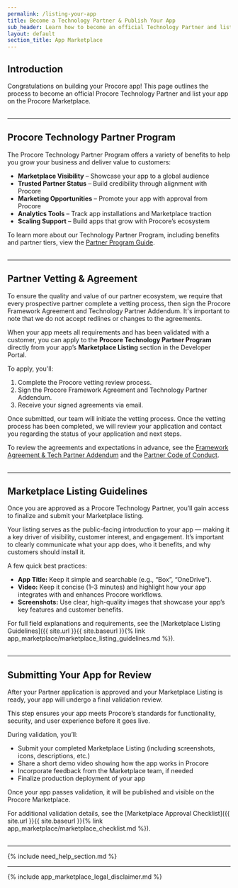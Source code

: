 ```yaml
---
permalink: /listing-your-app
title: Become a Technology Partner & Publish Your App
sub_header: Learn how to become an official Technology Partner and list your app for customers to discover.
layout: default
section_title: App Marketplace
---
```


## Introduction
Congratulations on building your Procore app! This page outlines the process to become an official Procore Technology Partner and list your app on the Procore Marketplace.
<br><br>

***
## Procore Technology Partner Program
The Procore Technology Partner Program offers a variety of benefits to help you grow your business and deliver value to customers:

- **Marketplace Visibility** – Showcase your app to a global audience
- **Trusted Partner Status** – Build credibility through alignment with Procore
- **Marketing Opportunities** – Promote your app with approval from Procore
- **Analytics Tools** – Track app installations and Marketplace traction
- **Scaling Support** – Build apps that grow with Procore’s ecosystem

To learn more about our Technology Partner Program, including benefits and partner tiers, view the <a target="_blank" href="https://mkt-cdn.procore.com/downloads/guide/Procore_Partner_Program_Guide.pdf?_gl=1*1cwo3wj*_ga*MTIxOTY1MzQ4OC4xNzQ0MTQzMTUx*_ga_0W3CW2NEWP*MTc0NTg3MzE2Mi41MjMuMS4xNzQ1ODczMTY4LjU0LjAuMA..*_fplc*T044OU5NTThna1ByQmJncTBuaVYzcyUyRnR4U3dwVm8xUHpYQjJCYUdjNHZMalY5V2paU2F3WHhKQ2dVNGpabnNJZTNjVzNCTzlJa0wyQ21EM0k1ZktNaWNOSnElMkJtMlFUcGRJNkh1YW95TUVTcFV3cmV1JTJCSUklMkZtOEx0enVzMEElM0QlM0Q.*_gcl_au*OTE3MTQ0Mzg0LjE3NDQxNDMxNTE.*FPAU*OTE3MTQ0Mzg0LjE3NDQxNDMxNTE.*_ga_DDN1X7BZGJ*MTc0NTg3MzE2Mi4zMC4xLjE3NDU4NzMxNjguNTQuMC4w">Partner Program Guide</a>.
<br><br>

***
## Partner Vetting & Agreement
To ensure the quality and value of our partner ecosystem, we require that every prospective partner complete a vetting process, then sign the Procore Framework Agreement and Technology Partner Addendum. It's important to note that we do not accept redlines or changes to the agreements.

When your app meets all requirements and has been validated with a customer, you can apply to the **Procore Technology Partner Program** directly from your app’s **Marketplace Listing** section in the Developer Portal.

To apply, you'll:
1. Complete the Procore vetting review process.
2. Sign the Procore Framework Agreement and Technology Partner Addendum.
3. Receive your signed agreements via email.

Once submitted, our team will initiate the vetting process. Once the vetting process has been completed, we will review your application and contact you regarding the status of your application and next steps.

To review the agreements and expectations in advance, see the <a target="_blank" href="https://assets.ctfassets.net/8pep15rt0kef/3p5N8hUCPqxO2d7qIfym0B/05f433ed5d2d4a99d1a1eea8364c6895/partner-framework-agreement.pdf">Framework Agreement & Tech Partner Addendum</a> and the <a target="_blank" href="https://assets.ctfassets.net/8pep15rt0kef/Owy2JJPZE8QDSaxL2QXAj/8896c4afe4136f9cd2f14111e29208ac/Procore_Partner_Code_of_Conduct.pdf">Partner Code of Conduct</a>.
<br><br>

***
## Marketplace Listing Guidelines
Once you are approved as a Procore Technology Partner, you’ll gain access to finalize and submit your Marketplace listing.

Your listing serves as the public-facing introduction to your app — making it a key driver of visibility, customer interest, and engagement. It’s important to clearly communicate what your app does, who it benefits, and why customers should install it.

A few quick best practices:
- **App Title:** Keep it simple and searchable (e.g., “Box”, “OneDrive”).
- **Video:** Keep it concise (1–3 minutes) and highlight how your app integrates with and enhances Procore workflows.
- **Screenshots:** Use clear, high-quality images that showcase your app’s key features and customer benefits.

For full field explanations and requirements, see the [Marketplace Listing Guidelines]({{ site.url }}{{ site.baseurl }}{% link app_marketplace/marketplace_listing_guidelines.md %}).
<br><br>

***
## Submitting Your App for Review
After your Partner application is approved and your Marketplace Listing is ready, your app will undergo a final validation review.

This step ensures your app meets Procore’s standards for functionality, security, and user experience before it goes live.

During validation, you’ll:
- Submit your completed Marketplace Listing (including screenshots, icons, descriptions, etc.)
- Share a short demo video showing how the app works in Procore
- Incorporate feedback from the Marketplace team, if needed
- Finalize production deployment of your app

Once your app passes validation, it will be published and visible on the Procore Marketplace.

For additional validation details, see the [Marketplace Approval Checklist]({{ site.url }}{{ site.baseurl }}{% link app_marketplace/marketplace_checklist.md %}).
<br><br>

***
{% include need_help_section.md %}

***
{% include app_marketplace_legal_disclaimer.md %}